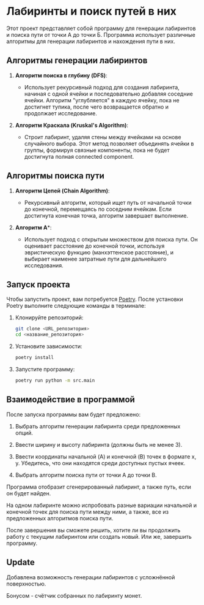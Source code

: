 # Лабиринты и поиск путей в них

Этот проект представляет собой программу для генерации лабиринтов и поиска пути от точки А до точки Б. Программа использует различные алгоритмы для генерации лабиринтов и нахождения пути в них.

## Алгоритмы генерации лабиринтов

1. **Алгоритм поиска в глубину (DFS)**:
   - Использует рекурсивный подход для создания лабиринта, начиная с одной ячейки и последовательно добавляя соседние ячейки. Алгоритм "углубляется" в каждую ячейку, пока не достигнет тупика, после чего возвращается обратно и продолжает исследование.

2. **Алгоритм Краскала (Kruskal's Algorithm)**:
   - Строит лабиринт, удаляя стены между ячейками на основе случайного выбора. Этот метод позволяет объединять ячейки в группы, формируя связные компоненты, пока не будет достигнута полная connected component.

## Алгоритмы поиска пути

1. **Алгоритм Цепей (Chain Algorithm)**:
   - Рекурсивный алгоритм, который ищет путь от начальной точки до конечной, перемещаясь по соседним ячейкам. Если достигнута конечная точка, алгоритм завершает выполнение.

2. **Алгоритм A***:
   - Использует подход с открытым множеством для поиска пути. Он оценивает расстояние до конечной точки, используя эвристическую функцию (манхэттенское расстояние), и выбирает наименее затратные пути для дальнейшего исследования.

## Запуск проекта

Чтобы запустить проект, вам потребуется [Poetry](https://python-poetry.org/). После установки Poetry выполните следующие команды в терминале:

1. Клонируйте репозиторий:
   ```bash
   git clone <URL_репозитория>
   cd <название_репозитория>
   ```

2. Установите зависимости:
   ```bash
   poetry install
   ```
3. Запустите программу:
   ```bash
   poetry run python -m src.main
   ```
   
## Взаимодействие в программой

После запуска программы вам будет предложено:

1. Выбрать алгоритм генерации лабиринта среди предложенных опций.

2. Ввести ширину и высоту лабиринта (должны быть не менее 3).

3. Ввести координаты начальной (A) и конечной (B) точек в формате x, y. Убедитесь, что они находятся среди доступных пустых ячеек.

4. Выбрать алгоритм поиска пути от точки A до точки B.

Программа отобразит сгенерированный лабиринт, а также путь, если он будет найден.

На одном лабиринте можно испробовать разные вариации начальной и конечной точек для поиска пути между ними, а также, все из предложенных алгоритмов поиска пути.

После завершения вы сможете решить, хотите ли вы продолжить работу с текущим лабиринтом или создать новый. Или же, завершить программу.

## Update

Добавлена возможность генерации лабиринтов с усложнённой поверхностью. 

Бонусом - счётчик собранных по лабиринту монет.